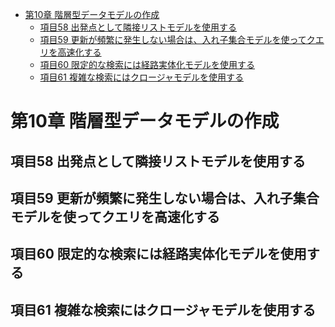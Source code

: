 <!-- TOC -->

- [第10章 階層型データモデルの作成](#第10章-階層型データモデルの作成)
    - [項目58 出発点として隣接リストモデルを使用する](#項目58-出発点として隣接リストモデルを使用する)
    - [項目59 更新が頻繁に発生しない場合は、入れ子集合モデルを使ってクエリを高速化する](#項目59-更新が頻繁に発生しない場合は入れ子集合モデルを使ってクエリを高速化する)
    - [項目60 限定的な検索には経路実体化モデルを使用する](#項目60-限定的な検索には経路実体化モデルを使用する)
    - [項目61 複雑な検索にはクロージャモデルを使用する](#項目61-複雑な検索にはクロージャモデルを使用する)

<!-- /TOC -->

# 第10章 階層型データモデルの作成

## 項目58 出発点として隣接リストモデルを使用する

## 項目59 更新が頻繁に発生しない場合は、入れ子集合モデルを使ってクエリを高速化する

## 項目60 限定的な検索には経路実体化モデルを使用する

## 項目61 複雑な検索にはクロージャモデルを使用する

